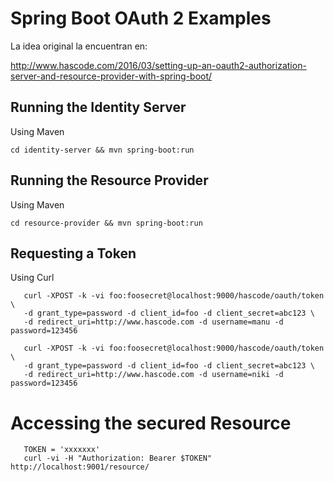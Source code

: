 # Spring Boot OAuth 2 Examples



La idea original la encuentran en:

http://www.hascode.com/2016/03/setting-up-an-oauth2-authorization-server-and-resource-provider-with-spring-boot/


## Running the Identity Server

Using Maven

```
cd identity-server && mvn spring-boot:run
```

## Running the Resource Provider

Using Maven

```
cd resource-provider && mvn spring-boot:run
```

## Requesting a Token

Using Curl

```
   curl -XPOST -k -vi foo:foosecret@localhost:9000/hascode/oauth/token \
   -d grant_type=password -d client_id=foo -d client_secret=abc123 \
   -d redirect_uri=http://www.hascode.com -d username=manu -d password=123456
```

```
   curl -XPOST -k -vi foo:foosecret@localhost:9000/hascode/oauth/token \
   -d grant_type=password -d client_id=foo -d client_secret=abc123 \
   -d redirect_uri=http://www.hascode.com -d username=niki -d password=123456
```

# Accessing the secured Resource

```
   TOKEN = 'xxxxxxx'
   curl -vi -H "Authorization: Bearer $TOKEN" http://localhost:9001/resource/
```

